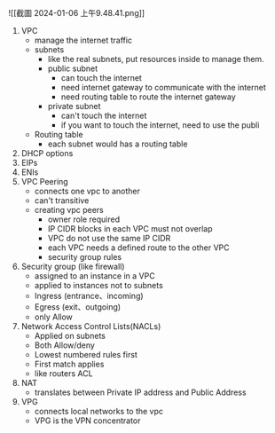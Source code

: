 ![[截圖 2024-01-06 上午9.48.41.png]]
1. VPC
	- manage the internet traffic
	- subnets
		- like the real subnets, put resources inside to manage them.
		- public subnet
			- can touch the internet
			- need internet gateway to communicate with the internet
			- need routing table to route the internet gateway
		- private subnet
			- can't touch the internet
			- if you want to touch the internet, need to use the publi
	- Routing table
		- each subnet would has a routing table
1. DHCP options
2. EIPs
3. ENIs
4. VPC Peering
   - connects one vpc to another
   - can't transitive
   - creating vpc peers
     - owner role required
     - IP CIDR blocks in each VPC must not overlap
     - VPC do not use the same IP CIDR
     - each VPC needs a defined route to the other VPC
     - security group rules
5. Security group (like firewall)
     - assigned to an instance in a VPC
     - applied to instances not to subnets
     - Ingress (entrance、incoming)
     - Egress (exit、outgoing)
     - only Allow
6. Network Access Control Lists(NACLs)
     - Applied on subnets
     - Both Allow/deny
     - Lowest numbered rules first
     - First match applies
     - like routers ACL
7. NAT
     - translates between Private IP address and Public Address 
8. VPG
     - connects local networks to the vpc
     - VPG is the VPN concentrator